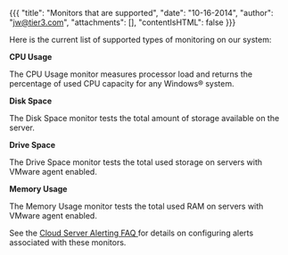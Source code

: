 {{{
  "title": "Monitors that are supported",
  "date": "10-16-2014",
  "author": "jw@tier3.com",
  "attachments": [],
  "contentIsHTML": false
}}}

Here is the current list of supported types of monitoring on our system:</p>

**CPU Usage**

The CPU Usage monitor measures processor load and returns the percentage of used CPU capacity for any Windows&reg; system.

**Disk Space**

The Disk Space monitor tests the total amount of storage available on the server.

**Drive Space**

The Drive Space monitor tests the total used storage on servers with VMware agent enabled.

**Memory Usage**

The Memory Usage monitor tests the total used RAM on servers with VMware agent enabled.

See the <a href="https://t3n.zendesk.com/entries/27202824-Cloud-Server-Alerting-FAQ">Cloud Server Alerting FAQ </a>for details on configuring alerts associated with these monitors.
